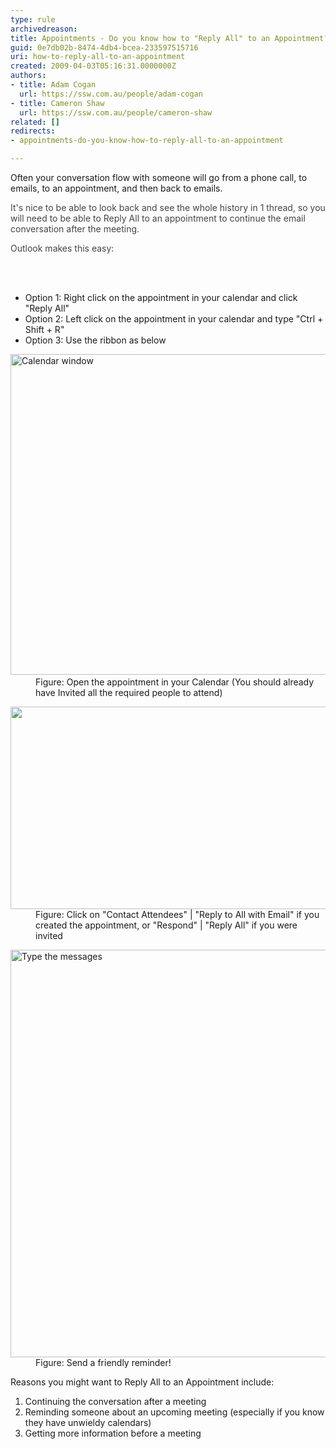 ```yaml
---
type: rule
archivedreason: 
title: Appointments - Do you know how to "Reply All" to an Appointment?
guid: 0e7db02b-8474-4db4-bcea-233597515716
uri: how-to-reply-all-to-an-appointment
created: 2009-04-03T05:16:31.0000000Z
authors:
- title: Adam Cogan
  url: https://ssw.com.au/people/adam-cogan
- title: Cameron Shaw
  url: https://ssw.com.au/people/cameron-shaw
related: []
redirects:
- appointments-do-you-know-how-to-reply-all-to-an-appointment

---
```



<p class="ssw15-rteElement-P">Often your conversation flow with someone will go from a phone call, to emails, to&#160;an appointment, and then back to emails.<br></p><p class="ssw15-rteElement-P"><span style="color&#58;#444444;">It's nice to be able to look back and see the whole history in 1 thread, so you will need to be able to Reply All to an appointment to continue the email conversation after the meeting.</span></p><p class="ssw15-rteElement-P"><span style="color&#58;#444444;">Outlook makes this easy&#58;</span></p>
<br><excerpt class='endintro'></excerpt><br>
<ul><li>​Option 1&#58; Right click on the appointment in your calendar and click &quot;Reply All&quot;​<br></li><li>Option 2&#58; Left click on the appointment in your calendar and type &quot;Ctrl + Shift + R&quot;</li><li>​Option 3&#58; Use the ribbon as below</li></ul><dl class="image"><dt>​<img class="ms-rteCustom-ImageArea" alt="Calendar window" src="/SiteAssets/appointments-do-you-remind-attendees-about-tomorrows-appointment/Outlook%201.png" style="width&#58;790px;height&#58;513px;" /><br></dt><dd>Figure&#58;&#160;Open the appointment in your Calendar (You should already have Invited all the required people to attend)</dd></dl><dl class="image"><dt> 
      <img src="/SiteAssets/appointments-do-you-remind-attendees-about-tomorrows-appointment/Outlook%202.png" alt="" style="width&#58;789px;height&#58;324px;" /> 
      <br> 
   </dt><dd>Figure&#58; Click on &quot;Contact Attendees&quot; |&#160;&quot;Reply to All with Email&quot;&#160;if you created the appointment,&#160;or &quot;Respond&quot; |&#160;&quot;Reply All&quot; if you were invited<br></dd></dl><dl class="image"><dt> 
      <img alt="Type the messages" src="/SiteAssets/appointments-do-you-remind-attendees-about-tomorrows-appointment/Outlook%203.png" style="width&#58;652px;" />
   </dt><dd>Figure&#58; Send a friendly reminder!<br></dd></dl><p>Reasons you might want to Reply All to&#160;an Appointment include&#58;</p><ol><li>Continuing the conversation after a meeting</li><li>Reminding someone about an upcoming meeting (especially if you know they have unwieldy calendars)​</li><li>Getting more information before a meeting<br><br></li></ol>


